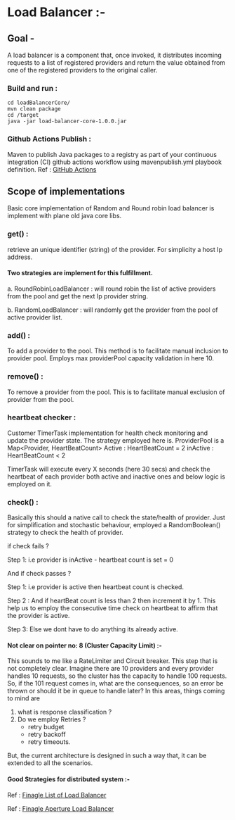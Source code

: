 # Load Balancer :- 
## Goal - 
A load balancer is a component that, once invoked, it distributes incoming requests to a list of registered providers and return the value obtained from one of the registered providers to the original caller. 

### Build and run :
````
cd loadBalancerCore/
mvn clean package
cd /target
java -jar load-balancer-core-1.0.0.jar
````

### Github Actions Publish :

Maven to publish Java packages to a registry as part of your continuous integration (CI) github actions workflow
using mavenpublish.yml playbook definition.
Ref : [GitHub Actions](https://docs.github.com/en/free-pro-team@latest/actions/guides/publishing-java-packages-with-maven)

## Scope of implementations

Basic core implementation of Random and Round robin load balancer is implement with plane old java core libs.

### get()  : 
retrieve an unique identifier (string) of the provider. For simplicity a host Ip address.
   
#### Two strategies are implement for this fulfillment.
   
a. RoundRobinLoadBalancer : will round robin the list of active providers from the pool and get the next Ip provider string.

b. RandomLoadBalancer : will randomly get the provider from the pool of active provider list.

### add()  :
To add a provider to the pool. This method is to facilitate manual inclusion to provider pool.
Employs max providerPool capacity validation in here 10.

### remove()  : 
To remove a provider from the pool. This is to facilitate manual exclusion of provider from the pool.

### heartbeat checker  : 

Customer TimerTask implementation for health check monitoring and update the provider state.
The strategy employed here is.
ProviderPool is a Map<Provider, HeartBeatCount> 
Active : HeartBeatCount = 2
inActive : HeartBeatCount < 2 

TimerTask will execute every X seconds (here 30 secs) and check the heartbeat of each provider both active and inactive ones and below logic is employed on it.

### check()  : 
Basically this should a native call to check the state/health of provider.
Just for simplification and stochastic behaviour, employed a RandomBoolean() strategy to check the health of provider.

if check fails ?
 
Step 1: i.e provider is inActive - heartbeat count is set = 0

And if check passes ?

Step 1: i.e provider is active then  heartbeat count is checked.

Step 2 : And if heartBeat count is less than 2 then increment it by 1.
This help us to employ the consecutive time check on heartbeat to affirm that the provider is active.

Step 3: Else we dont have to do anything its already active.     

#### Not clear on pointer no: 8 (Cluster Capacity Limit) :-
This sounds to me like a RateLimiter and Circuit breaker. 
This step that is not completely clear. Imagine there are 10 providers and every provider handles 10 requests, 
so the cluster has the capacity to handle 100 requests. So, if the 101 request comes in, what are the consequences, so an error be thrown or should it be in queue to handle later?
In this areas, things coming to mind are
1. what is response classification ?
2. Do we employ Retries ?
    - retry budget
    - retry backoff
    - retry timeouts.
    
But, the current architecture is designed in such a way that, it can be extended to all the scenarios.


#### Good Strategies for distributed system :-

Ref : [Finagle List of Load Balancer](https://twitter.github.io/finagle/guide/Clients.html#load-balancing)

Ref : [Finagle Aperture Load Balancer](https://twitter.github.io/finagle/guide/ApertureLoadBalancers.html)
